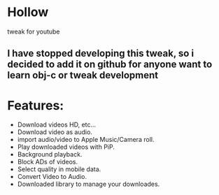 # Hollow
tweak for youtube
## I have stopped developing this tweak, so i decided to add it on github for anyone want to learn obj-c or tweak development

# Features:
- Download videos HD, etc...
- Download video as audio.
- import audio/video to Apple Music/Camera roll.
- Play downloaded videos with PiP.
- Background playback.
- Block ADs of videos.
- Select quality in mobile data.
- Convert Video to Audio.
- Downloaded library to manage your downloades.
